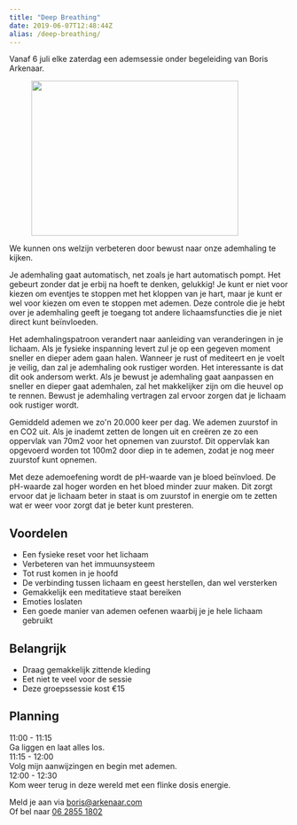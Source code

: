 ```yaml
---
title: "Deep Breathing"
date: 2019-06-07T12:48:44Z
alias: /deep-breathing/
---
```

<!-- wp:paragraph -->
<p>Vanaf 6 juli elke zaterdag een ademsessie onder begeleiding van Boris Arkenaar.</p>
<!-- /wp:paragraph -->

<!-- wp:image {"id":2447,"align":"right","width":373,"height":280} -->
<div class="wp-block-image"><figure class="alignright is-resized"><img src="https://res.cloudinary.com/piith/image/upload/2019/07/UNADJUSTEDNONRAW_thumb_2bc-746x560.jpg" alt="" class="wp-image-2447" width="373" height="280"/></figure></div>
<!-- /wp:image -->

<!-- wp:paragraph -->
<p>We kunnen ons welzijn verbeteren door bewust naar onze ademhaling te kijken.</p>
<!-- /wp:paragraph -->

<!-- wp:paragraph -->
<p>Je ademhaling gaat automatisch, net zoals je hart automatisch pompt. Het gebeurt zonder dat je erbij na hoeft te denken, gelukkig! Je kunt er niet voor kiezen om eventjes te stoppen met het kloppen van je hart, maar je kunt er wel voor kiezen om even te stoppen met ademen. Deze controle die je hebt over je ademhaling geeft je toegang tot andere lichaamsfuncties die je niet direct kunt beïnvloeden.</p>
<!-- /wp:paragraph -->

<!-- wp:more -->
<!--more-->
<!-- /wp:more -->

<!-- wp:paragraph -->
<p>Het ademhalingspatroon verandert naar aanleiding van veranderingen in je lichaam. Als je fysieke inspanning levert zul je op een gegeven moment sneller en dieper adem gaan halen. Wanneer je rust of mediteert en je voelt je veilig, dan zal je ademhaling ook rustiger worden. Het interessante is dat dit ook andersom werkt. Als je bewust je ademhaling gaat aanpassen en sneller en dieper gaat ademhalen, zal het makkelijker zijn om die heuvel op te rennen. Bewust je ademhaling vertragen zal ervoor zorgen dat je lichaam ook rustiger wordt.</p>
<!-- /wp:paragraph -->

<!-- wp:paragraph -->
<p>Gemiddeld ademen we zo'n 20.000 keer per dag. We ademen zuurstof in en CO2 uit. Als je inademt zetten de longen uit en creëren ze zo een oppervlak van 70m2 voor het opnemen van zuurstof. Dit oppervlak kan opgevoerd worden tot 100m2 door diep in te ademen, zodat je nog meer zuurstof kunt opnemen.</p>
<!-- /wp:paragraph -->

<!-- wp:paragraph -->
<p>Met deze ademoefening wordt de pH-waarde van je bloed beïnvloed. De pH-waarde zal hoger worden en het bloed minder zuur maken. Dit zorgt ervoor dat je lichaam beter in staat is om zuurstof in energie om te zetten wat er weer voor zorgt dat je beter kunt presteren.</p>
<!-- /wp:paragraph -->

<!-- wp:heading -->
<h2>Voordelen</h2>
<!-- /wp:heading -->

<!-- wp:list -->
<ul><li>Een fysieke reset voor het lichaam</li><li>Verbeteren van het immuunsysteem</li><li>Tot rust komen in je hoofd</li><li>De verbinding tussen lichaam en geest herstellen, dan wel versterken</li><li>Gemakkelijk een meditatieve staat bereiken</li><li>Emoties loslaten</li><li>Een goede manier van ademen oefenen waarbij je je hele lichaam gebruikt</li></ul>
<!-- /wp:list -->

<!-- wp:heading -->
<h2>Belangrijk</h2>
<!-- /wp:heading -->

<!-- wp:list -->
<ul><li>Draag gemakkelijk zittende kleding</li><li>Eet niet te veel voor de sessie</li><li>Deze groepssessie kost €15</li></ul>
<!-- /wp:list -->

<!-- wp:heading -->
<h2>Planning</h2>
<!-- /wp:heading -->

<!-- wp:paragraph -->
<p> 11:00 - 11:15<br /> Ga liggen en laat alles los.<br /> 11:15 - 12:00<br /> Volg mijn aanwijzingen en begin met ademen.<br /> 12:00 - 12:30<br /> Kom weer terug in deze wereld met een flinke dosis energie.</p>
<!-- /wp:paragraph -->

<!-- wp:paragraph -->
<p><a href="http://meetu.ps/e/GR0lq/7Qhcs/"></a>Meld je aan via <a href="mailto:boris@arkenaar.com">boris@arkenaar.com</a><br />Of bel naar <a href="tel:+31628551802">06 2855 1802</a></p>
<!-- /wp:paragraph -->